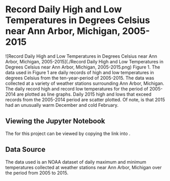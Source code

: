 # Record Daily High and Low Temperatures in Degrees Celsius near Ann Arbor, Michigan, 2005-2015
![Record Daily High and Low Temperatures in Degrees Celsius near Ann Arbor, Michigan, 2005-2015](./Record Daily High and Low Temperatures in Degrees Celsius near Ann Arbor, Michigan, 2005-2015.png)
Figure 1. The data used in Figure 1 are daily records of high and low temperatures in degrees Celsius from the ten-year-period of 2005-2015. The data was collected at a variety of weather stations surrounding Ann Arbor, Michigan. The daily record high and record low temperatures for the period of 2005-2014 are plotted as line graphs. Daily 2015 high and lows that exceed records from the 2005-2014 period are scatter plotted. Of note, is that 2015 had an unusually warm December and cold February.

## Viewing the Jupyter Notebook
The [](https://github.com/bmare/Record-Daily-High-and-Low-Temperatures-in-Degrees-Celsius-near-Ann-Arbor-Michigan-2005-2015/blob/master/assignment2.ipynb) for this project can be viewed by copying the link into [](nbviewer.org).

## Data Source
The data used is an NOAA dataset of daily maximum and minimum temperatures collected at weather stations near Ann Arbor, Michigan over the period from 2005 to 2015.
